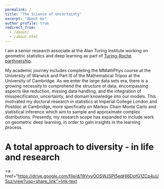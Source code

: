 ```yaml
---
permalink: /
title: "The Science of Uncertainty"
excerpt: "About me"
author_profile: true
redirect_from: 
  - /about/
  - /about.html
---
```



I am a senior research associate at the Alan Turing Institute working on geometric statistics and deep learning as part of [Turing-Roche parthnership](https://www.turing.ac.uk/research/research-projects/alan-turing-institute-roche-strategic-partnership).

My academic journey includes completing the MMathPhys course at the University of Warwick and Part III of the Mathematical Tripos at the University of Cambridge.
As we enter the large data sets era, there is a growing necessity to comprehend the structure of data, encompassing aspects like reduction, missing data handling, and the integration of misspecification, uncertainty, and domain knowledge into our models. 
This motivated my doctoral research in statistics at Imperial College London and Postdoc at Cambridge, more specfically on Markov Chain Monte Carlo and statistical inference which aim to sample and approximate complex distributions.
Presently, my research scope has expanded to include work on geometric deep learning, in order to gain insights in the learning process.




A total approach to diversity - in life and research
======

<a href=“https://drive.google.com/file/d/19VvyOOSWJSPI5edHI6DofG1ZCp4uUSsz/view?usp=share_link”>link-text</a>




